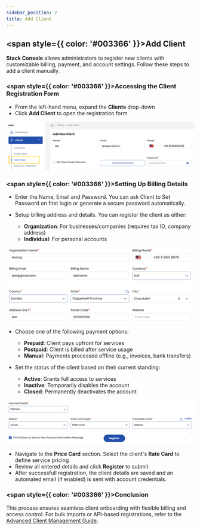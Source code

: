 ```yaml
---
sidebar_position: 2  
title: Add Client  
---
```


## <span style={{ color: '#003366' }}>Add Client</span>

**Stack Console** allows administrators to register new clients with customizable billing, payment, and account settings. Follow these steps to add a client manually.

### <span style={{ color: '#003366' }}>Accessing the Client Registration Form</span>

- From the left-hand menu, expand the **Clients** drop-down  
- Click **Add Client** to open the registration form  

![Add Client Form](images/add_client_1.png)

### <span style={{ color: '#003366' }}>Setting Up Billing Details</span>

- Enter the Name, Email and Password. You can ask Client to Set Password on first login or generate a secure password automatically.
- Setup billing address and details. You can register the client as either:

  - **Organization**: For businesses/companies (requires tax ID, company address)  
  - **Individual**: For personal accounts  

![Billing Setup](images/add_client_2.png)

- Choose one of the following payment options:

    - **Prepaid**: Client pays upfront for services  
    - **Postpaid**: Client is billed after service usage  
    - **Manual**: Payments processed offline (e.g., invoices, bank transfers)  

- Set the status of the client based on their current standing:

    - **Active**: Grants full access to services  
    - **Inactive**: Temporarily disables the account  
    - **Closed**: Permanently deactivates the account  

![Status and Pricing](images/add_client_3.png)

- Navigate to the **Price Card** section. Select the client's **Rate Card** to define service pricing  
- Review all entered details and click **Register** to submit  
- After successfull registration, the client details are saved and an automated email (if enabled) is sent with account credentials.

### <span style={{ color: '#003366' }}>Conclusion</span>

This process ensures seamless client onboarding with flexible billing and access control. For bulk imports or API-based registrations, refer to the [Advanced Client Management Guide](#).  